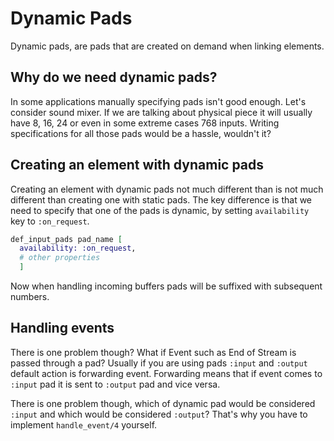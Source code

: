 # Dynamic Pads

Dynamic pads, are pads that are created on demand when linking elements.

## Why do we need dynamic pads?

In some applications manually specifying pads isn't good enough.
Let's consider sound mixer. If we are talking about physical piece
it will usually have 8, 16, 24 or even in some extreme cases 768 inputs.
Writing specifications for all those pads would be a hassle, wouldn't it?

## Creating an element with dynamic pads

Creating an element with dynamic pads not much different than is not much
different than creating one with static pads. The key difference is that
we need to specify that one of the pads is dynamic, by setting `availability`
key to `:on_request`.

```elixir
def_input_pads pad_name [
  availability: :on_request, 
  # other properties
  ]
```

Now when handling incoming buffers pads will be suffixed with subsequent numbers.

## Handling events

There is one problem though? What if Event such as End of Stream is passed 
through a pad? Usually if you are using pads `:input` and `:output` default 
action is forwarding event. Forwarding means that if event comes to
`:input` pad it is sent to `:output` pad and vice versa.

There is one problem though, which of dynamic pad would be considered `:input`
and which would be considered `:output`? That's why you have to implement
`handle_event/4` yourself.

